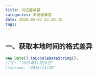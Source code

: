 ```yaml
---
title: 浏览器兼容
categories: 浏览器兼容
date: 2020-02-07 23:20:15
tags:
---
```




## 一、获取本地时间的格式差异

```js
new Date().toLocaleDateString();
//IE: "2019年11月20日"
//chrome: "2019/11/20"
```

